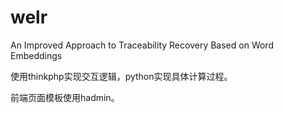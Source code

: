 # welr
An Improved Approach to Traceability Recovery Based on Word Embeddings

使用thinkphp实现交互逻辑，python实现具体计算过程。

前端页面模板使用hadmin。
